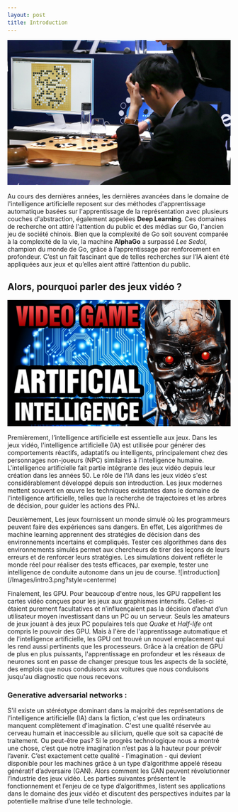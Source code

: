 ```yaml
---
layout: post
title: Introduction
---
```


![introduction](/Images/intro1.jpg?style=centerme)

Au cours des dernières années, les dernières avancées dans le domaine de l'intelligence artificielle reposent sur des méthodes d'apprentissage automatique basées sur l'apprentissage de la représentation avec plusieurs couches d'abstraction, également appelées **Deep Learning**. Ces domaines de recherche ont attiré l'attention du public et des médias sur Go, l'ancien jeu de société chinois. Bien que la complexité de Go soit souvent comparée à la complexité de la vie, la machine **AlphaGo** a surpassé *Lee Sedol*, champion du monde de Go, grâce à l’apprentissage par renforcement en profondeur. C’est un fait fascinant que de telles recherches sur l’IA aient été appliquées aux jeux et qu’elles aient attiré l’attention du public.

## Alors, pourquoi parler des jeux vidéo ? 
![introduction](/Images/intro2.jpg?style=centerme)

Premièrement, l’intelligence artificielle est essentielle aux jeux. Dans les jeux vidéo, l'intelligence artificielle (IA) est utilisée pour générer des comportements réactifs, adaptatifs ou intelligents, principalement chez des personnages non-joueurs (NPC) similaires à l'intelligence humaine. L'intelligence artificielle fait partie intégrante des jeux vidéo depuis leur création dans les années 50. Le rôle de l'IA dans les jeux vidéo s'est considérablement développé depuis son introduction. Les jeux modernes mettent souvent en œuvre les techniques existantes dans le domaine de l'intelligence artificielle, telles que la recherche de trajectoires et les arbres de décision, pour guider les actions des PNJ.
<p></p>
Deuxièmement, Les jeux fournissent un monde simulé où les programmeurs peuvent faire des expériences sans dangers. En effet, Les algorithmes de machine learning apprennent des stratégies de décision dans des environnements incertains et compliqués. Tester ces algorithmes dans des environnements simulés permet aux chercheurs de tirer des leçons de leurs erreurs et de renforcer leurs stratégies. Les simulations doivent refléter le monde réel pour réaliser des tests efficaces, par exemple, tester une intelligence de conduite autonome dans un jeu de course.
![introduction](/Images/intro3.png?style=centerme)

Finalement, les GPU. Pour beaucoup d'entre nous, les GPU rappellent les cartes vidéo conçues pour les jeux aux graphismes intensifs. Celles-ci étaient purement facultatives et n’influençaient pas la décision d’achat d’un utilisateur moyen investissant dans un PC ou un serveur. Seuls les amateurs de jeux jouant à des jeux PC populaires tels que *Quake* et *Half-life* ont compris le pouvoir des GPU. Mais à l'ère de l'apprentissage automatique et de l'intelligence artificielle, les GPU ont trouvé un nouvel emplacement qui les rend aussi pertinents que les processeurs. Grâce à la création de GPU de plus en plus puissants, l'apprentissage en profondeur et les réseaux de neurones sont en passe de changer presque tous les aspects de la société, des emplois que nous conduisons aux voitures que nous conduisons jusqu'au diagnostic que nous recevons.

### Generative adversarial networks :
S'il existe un stéréotype dominant dans la majorité des représentations de l'intelligence artificielle (IA) dans la fiction, c'est que les ordinateurs manquent complètement d'imagination. C'est une qualité réservée au cerveau humain et inaccessible au silicium, quelle que soit sa capacité de traitement. Ou peut-être pas? Si le progrès technologique nous a montré une chose, c’est que notre imagination n’est pas à la hauteur pour prévoir l’avenir. C’est exactement cette qualité - l’imagination - qui devient disponible pour les machines grâce à un type d’algorithme appelé réseau génératif d’adversaire (GAN). Alors comment les GAN peuvent révolutionner l’industrie des jeux vidéo.
Les parties suivantes présentent le fonctionnement et l’enjeu de ce type d’algorithmes, listent ses applications dans le domaine des jeux vidéo et discutent des perspectives induites par la potentielle maîtrise d’une telle technologie.

